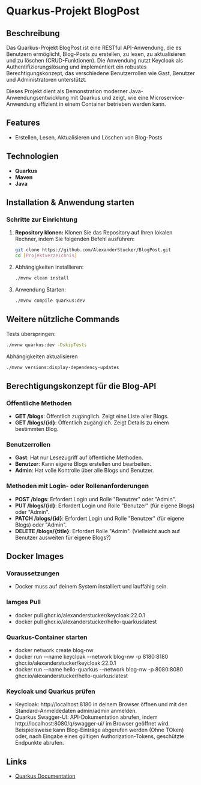 # Quarkus-Projekt BlogPost

## Beschreibung
Das Quarkus-Projekt BlogPost ist eine RESTful API-Anwendung, die es Benutzern ermöglicht, Blog-Posts zu erstellen, zu lesen, zu aktualisieren und zu löschen (CRUD-Funktionen). Die Anwendung nutzt Keycloak als Authentifizierungslösung und implementiert ein robustes Berechtigungskonzept, das verschiedene Benutzerrollen wie Gast, Benutzer und Administratoren unterstützt.

Dieses Projekt dient als Demonstration moderner Java-Anwendungsentwicklung mit Quarkus und zeigt, wie eine Microservice-Anwendung effizient in einem Container betrieben werden kann.

## Features
- Erstellen, Lesen, Aktualisieren und Löschen von Blog-Posts

## Technologien
- **Quarkus**
- **Maven** 
- **Java**

## Installation & Anwendung starten

### Schritte zur Einrichtung
1. **Repository klonen:**
   Klonen Sie das Repository auf Ihren lokalen Rechner, indem Sie folgenden Befehl ausführen:
   ```bash
   git clone https://github.com/AlexanderStucker/BlogPost.git
   cd [Projektverzeichnis]
   ```

2. Abhängigkeiten installieren:

    ```bash
    ./mvnw clean install
    ```
3. Anwendung Starten: 
    ```bash
    ./mvnw compile quarkus:dev
    ```

## Weitere nützliche Commands

Tests überspringen: 
  ```bash
  ./mvnw quarkus:dev -DskipTests
  ```
Abhängigkeiten aktualisieren
  ```bash
  ./mvnw versions:display-dependency-updates
  ```

## Berechtigungskonzept für die Blog-API

### Öffentliche Methoden
- **GET /blogs**: Öffentlich zugänglich. Zeigt eine Liste aller Blogs.
- **GET /blogs/{id}**: Öffentlich zugänglich. Zeigt Details zu einem bestimmten Blog.

### Benutzerrollen
- **Gast**: Hat nur Lesezugriff auf öffentliche Methoden.
- **Benutzer**: Kann eigene Blogs erstellen und bearbeiten.
- **Admin**: Hat volle Kontrolle über alle Blogs und Benutzer.

### Methoden mit Login- oder Rollenanforderungen
- **POST /blogs**: Erfordert Login und Rolle "Benutzer" oder "Admin".
- **PUT /blogs/{id}**: Erfordert Login und Rolle "Benutzer" (für eigene Blogs) oder "Admin".
- **PATCH /blogs/{id}**: Erfordert Login und Rolle "Benutzer" (für eigene Blogs) oder "Admin".
- **DELETE /blogs/{title}**: Erfordert Rolle "Admin". (Vielleicht auch auf Benutzer ausweiten für eigene Blogs?)

## Docker Images

### Voraussetzungen

- Docker muss auf deinem System installiert und lauffähig sein.

### Iamges Pull
- docker pull ghcr.io/alexanderstucker/keycloak:22.0.1
- docker pull ghcr.io/alexanderstucker/hello-quarkus:latest

### Quarkus-Container starten
- docker network create blog-nw 
- docker run --name keycloak --network blog-nw -p 8180:8180 ghcr.io/alexanderstucker/keycloak:22.0.1
- docker run --name hello-quarkus --network blog-nw -p 8080:8080 ghcr.io/alexanderstucker/hello-quarkus:latest

### Keycloak und Quarkus prüfen

- Keycloak: http://localhost:8180 in deinem Browser öffnen und mit den Standard-Anmeldedaten admin/admin anmelden.
- Quarkus Swagger-UI: API-Dokumentation abrufen, indem http://localhost:8080/q/swagger-ui/ im Browser geöffnet wird. Beispielsweise kann Blog-Einträge abgerufen werden (Ohne TOken) oder, nach Eingabe eines gültigen Authorization-Tokens, geschützte Endpunkte abrufen.


## Links

 - [Quarkus Documentation](https://quarkus.io/guides/)
